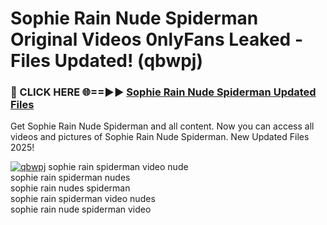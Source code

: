 # Sophie Rain Nude Spiderman Original Videos 0nlyFans Leaked - Files Updated! (qbwpj)

<h3>🔴 CLICK HERE 🌐==►► <a href="https://tinyurl.com/52m3yx9h" rel="nofollow">Sophie Rain Nude Spiderman Updated Files</a></h3>

Get Sophie Rain Nude Spiderman and all content. Now you can access all videos and pictures of Sophie Rain Nude Spiderman. New Updated Files 2025!

[![qbwpj](https://i.imgur.com/TnHtlc8.gif)](https://tinyurl.com/52m3yx9h)
sophie rain spiderman video nude<br>
sophie rain spiderman nudes<br>
sophie rain nudes spiderman<br>
sophie rain spiderman video nudes<br>
sophie rain nude spiderman video